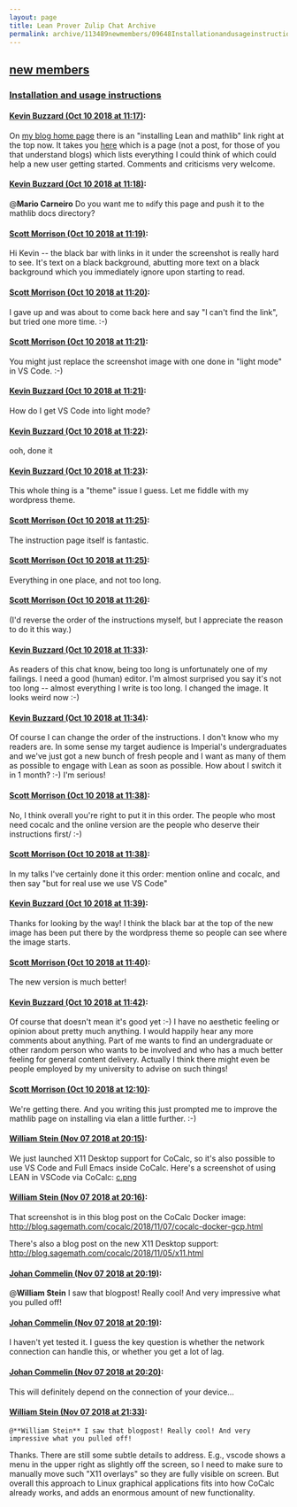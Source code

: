 ```yaml
---
layout: page
title: Lean Prover Zulip Chat Archive 
permalink: archive/113489newmembers/09648Installationandusageinstructions.html
---
```


## [new members](index.html)
### [Installation and usage instructions](09648Installationandusageinstructions.html)

#### [Kevin Buzzard (Oct 10 2018 at 11:17)](https://leanprover.zulipchat.com/#narrow/stream/113489-new%20members/topic/Installation%20and%20usage%20instructions/near/135528888):
On [my blog home page](https://xenaproject.wordpress.com) there is an "installing Lean and mathlib" link right at the top now. It takes you [here](https://xenaproject.wordpress.com/installing-lean-and-mathlib/) which is a page (not a post, for those of you that understand blogs) which lists everything I could think of which could help a new user getting started. Comments and criticisms very welcome.

#### [Kevin Buzzard (Oct 10 2018 at 11:18)](https://leanprover.zulipchat.com/#narrow/stream/113489-new%20members/topic/Installation%20and%20usage%20instructions/near/135528946):
@**Mario Carneiro** Do you want me to `md`ify this page and push it to the mathlib docs directory?

#### [Scott Morrison (Oct 10 2018 at 11:19)](https://leanprover.zulipchat.com/#narrow/stream/113489-new%20members/topic/Installation%20and%20usage%20instructions/near/135528969):
Hi Kevin -- the black bar with links in it under the screenshot is really hard to see. It's text on a black background, abutting more text on a black background which you immediately ignore upon starting to read.

#### [Scott Morrison (Oct 10 2018 at 11:20)](https://leanprover.zulipchat.com/#narrow/stream/113489-new%20members/topic/Installation%20and%20usage%20instructions/near/135529037):
I gave up and was about to come back here and say "I can't find the link", but tried one more time. :-)

#### [Scott Morrison (Oct 10 2018 at 11:21)](https://leanprover.zulipchat.com/#narrow/stream/113489-new%20members/topic/Installation%20and%20usage%20instructions/near/135529061):
You might just replace the screenshot image with one done in "light mode" in VS Code. :-)

#### [Kevin Buzzard (Oct 10 2018 at 11:21)](https://leanprover.zulipchat.com/#narrow/stream/113489-new%20members/topic/Installation%20and%20usage%20instructions/near/135529068):
How do I get VS Code into light mode?

#### [Kevin Buzzard (Oct 10 2018 at 11:22)](https://leanprover.zulipchat.com/#narrow/stream/113489-new%20members/topic/Installation%20and%20usage%20instructions/near/135529127):
ooh, done it

#### [Kevin Buzzard (Oct 10 2018 at 11:23)](https://leanprover.zulipchat.com/#narrow/stream/113489-new%20members/topic/Installation%20and%20usage%20instructions/near/135529147):
This whole thing is a "theme" issue I guess. Let me fiddle with my wordpress theme.

#### [Scott Morrison (Oct 10 2018 at 11:25)](https://leanprover.zulipchat.com/#narrow/stream/113489-new%20members/topic/Installation%20and%20usage%20instructions/near/135529253):
The instruction page itself is fantastic.

#### [Scott Morrison (Oct 10 2018 at 11:25)](https://leanprover.zulipchat.com/#narrow/stream/113489-new%20members/topic/Installation%20and%20usage%20instructions/near/135529254):
Everything in one place, and not too long.

#### [Scott Morrison (Oct 10 2018 at 11:26)](https://leanprover.zulipchat.com/#narrow/stream/113489-new%20members/topic/Installation%20and%20usage%20instructions/near/135529295):
(I'd reverse the order of the instructions myself, but I appreciate the reason to do it this way.)

#### [Kevin Buzzard (Oct 10 2018 at 11:33)](https://leanprover.zulipchat.com/#narrow/stream/113489-new%20members/topic/Installation%20and%20usage%20instructions/near/135529634):
As readers of this chat know, being too long is unfortunately one of my failings. I need a good (human) editor. I'm almost surprised you say it's not too long -- almost everything I write is too long. I changed the image. It looks weird now :-)

#### [Kevin Buzzard (Oct 10 2018 at 11:34)](https://leanprover.zulipchat.com/#narrow/stream/113489-new%20members/topic/Installation%20and%20usage%20instructions/near/135529717):
Of course I can change the order of the instructions. I don't know who my readers are. In some sense my target audience is Imperial's undergraduates and we've just got a new bunch of fresh people and I want as many of them as possible to engage with Lean as soon as possible. How about I switch it in 1 month? :-) I'm serious!

#### [Scott Morrison (Oct 10 2018 at 11:38)](https://leanprover.zulipchat.com/#narrow/stream/113489-new%20members/topic/Installation%20and%20usage%20instructions/near/135529901):
No, I think overall you're right to put it in this order. The people who most need cocalc and the online version are the people who deserve their instructions first/ :-)

#### [Scott Morrison (Oct 10 2018 at 11:38)](https://leanprover.zulipchat.com/#narrow/stream/113489-new%20members/topic/Installation%20and%20usage%20instructions/near/135529917):
In my talks I've certainly done it this order: mention online and cocalc, and then say "but for real use we use VS Code"

#### [Kevin Buzzard (Oct 10 2018 at 11:39)](https://leanprover.zulipchat.com/#narrow/stream/113489-new%20members/topic/Installation%20and%20usage%20instructions/near/135529941):
Thanks for looking by the way! I think the black bar at the top of the new image has been put there by the wordpress theme so people can see where the image starts.

#### [Scott Morrison (Oct 10 2018 at 11:40)](https://leanprover.zulipchat.com/#narrow/stream/113489-new%20members/topic/Installation%20and%20usage%20instructions/near/135530004):
The new version is much better!

#### [Kevin Buzzard (Oct 10 2018 at 11:42)](https://leanprover.zulipchat.com/#narrow/stream/113489-new%20members/topic/Installation%20and%20usage%20instructions/near/135530118):
Of course that doesn't mean it's good yet :-) I have no aesthetic feeling or opinion about pretty much anything. I would happily hear any more comments about anything. Part of me wants to find an undergraduate or other random person who wants to be involved and who has a much better feeling for general content delivery. Actually I think there might even be people employed by my university to advise on such things!

#### [Scott Morrison (Oct 10 2018 at 12:10)](https://leanprover.zulipchat.com/#narrow/stream/113489-new%20members/topic/Installation%20and%20usage%20instructions/near/135531428):
We're getting there. And you writing this just prompted me to improve the mathlib page on installing via elan a little further. :-)

#### [William Stein (Nov 07 2018 at 20:15)](https://leanprover.zulipchat.com/#narrow/stream/113489-new%20members/topic/Installation%20and%20usage%20instructions/near/147247975):
We just launched X11 Desktop support for CoCalc, so it's also possible to use VS Code and Full Emacs inside CoCalc.   Here's a screenshot of using LEAN in VSCode via CoCalc:  [c.png](/user_uploads/3121/Zjr7CbnrheVV-uMWu52IId-_/c.png)

#### [William Stein (Nov 07 2018 at 20:16)](https://leanprover.zulipchat.com/#narrow/stream/113489-new%20members/topic/Installation%20and%20usage%20instructions/near/147248055):
That screenshot is in this blog post on the CoCalc Docker image: http://blog.sagemath.com/cocalc/2018/11/07/cocalc-docker-gcp.html

There's also a blog post on the new X11 Desktop support: http://blog.sagemath.com/cocalc/2018/11/05/x11.html

#### [Johan Commelin (Nov 07 2018 at 20:19)](https://leanprover.zulipchat.com/#narrow/stream/113489-new%20members/topic/Installation%20and%20usage%20instructions/near/147248218):
@**William Stein** I saw that blogpost! Really cool! And very impressive what you pulled off!

#### [Johan Commelin (Nov 07 2018 at 20:19)](https://leanprover.zulipchat.com/#narrow/stream/113489-new%20members/topic/Installation%20and%20usage%20instructions/near/147248255):
I haven't yet tested it. I guess the key question is whether the network connection can handle this, or whether you get a lot of lag.

#### [Johan Commelin (Nov 07 2018 at 20:20)](https://leanprover.zulipchat.com/#narrow/stream/113489-new%20members/topic/Installation%20and%20usage%20instructions/near/147248309):
This will definitely depend on the connection of your device...

#### [William Stein (Nov 07 2018 at 21:33)](https://leanprover.zulipchat.com/#narrow/stream/113489-new%20members/topic/Installation%20and%20usage%20instructions/near/147253455):
```quote
@**William Stein** I saw that blogpost! Really cool! And very impressive what you pulled off!
```
Thanks.  There are still some subtle details to address.  E.g., vscode shows a menu in the upper right as slightly off the screen, so I need to make sure to manually move such "X11 overlays" so they are fully visible on screen.  But overall this approach to Linux graphical applications fits into how CoCalc already works, and adds an enormous amount of new functionality.

